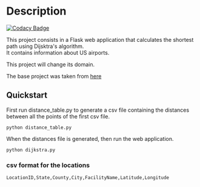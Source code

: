 # Description

[![Codacy Badge](https://api.codacy.com/project/badge/Grade/2de3509075bc46a7a1157f226041a18b)](https://app.codacy.com/app/AldoGatica123/dijkstra?utm_source=github.com&utm_medium=referral&utm_content=AldoGatica123/dijkstra&utm_campaign=Badge_Grade_Dashboard)

This project consists in a Flask web application that calculates the shortest path using Dijsktra's algorithm.  
It contains information about US airports.

This project will change its domain.

The base project was taken from [here](https://github.com/theonemule/python-lab)

## Quickstart
First run distance_table.py to generate a csv file containing the distances between all the points of the first csv file.
```commandline
python distance_table.py
```
When the distances file is generated, then run the web application.
```commandline
python dijkstra.py
```

### csv format for the locations
```csv
LocationID,State,County,City,FacilityName,Latitude,Longitude
```
